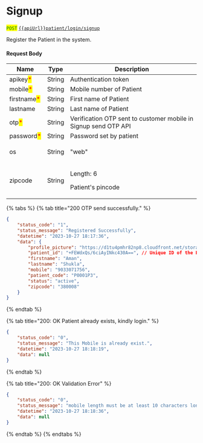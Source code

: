# Signup

<mark style="color:green;">`POST`</mark> [`{{apiUrl}}patient/login/signup`](https://api.evitalrx.in/v1/patient/login/signup)

Register the Patient in the system.&#x20;

#### Request Body

| Name                                        | Type   | Description                                                                                                                  |
| ------------------------------------------- | ------ | ---------------------------------------------------------------------------------------------------------------------------- |
| apikey<mark style="color:red;">\*</mark>    | String | Authentication token                                                                                                         |
| mobile<mark style="color:red;">\*</mark>    | String | Mobile number of Patient                                                                                                     |
| firstname<mark style="color:red;">\*</mark> | String | First name of Patient                                                                                                        |
| lastname                                    | String | Last name of Patient                                                                                                         |
| otp<mark style="color:red;">\*</mark>       | String | Verification OTP sent to customer mobile in Signup send OTP API                                                              |
| password<mark style="color:red;">\*</mark>  | String | Password set by patient                                                                                                      |
| os                                          | String | <p>"web" | "android" | "ios"</p><p></p><p>default: "android"</p><p></p><p>Operating system of mobile patients are using.</p> |
| zipcode                                     | String | <p>Length: 6</p><p></p><p>Patient's pincode</p>                                                                              |

{% tabs %}
{% tab title="200 OTP send successfully." %}
```json
{
    "status_code": "1",
    "status_message": "Registered Successfully",
    "datetime": "2023-10-27 18:17:36",
    "data": {
        "profile_picture": "https://d1tu4pmhr82np8.cloudfront.net/storage/users/placeholder_a.png",
        "patient_id": "+FEWdxQs/6ciAyINkc430A==", // Unique ID of the Patient
        "firstname": "Aman",
        "lastname": "Shukla",
        "mobile": "9033071756",
        "patient_code": "P0001P3",
        "status": "active",
        "zipcode": "380008"
    }
}
```
{% endtab %}

{% tab title="200: OK Patient already exists, kindly login." %}
```json
{
    "status_code": "0",
    "status_message": "This Mobile is already exist.",
    "datetime": "2023-10-27 18:18:19",
    "data": null
}
```
{% endtab %}

{% tab title="200: OK Validation Error" %}
```json
{
    "status_code": "0",
    "status_message": "mobile length must be at least 10 characters long",
    "datetime": "2023-10-27 18:18:36",
    "data": null
}
```
{% endtab %}
{% endtabs %}

